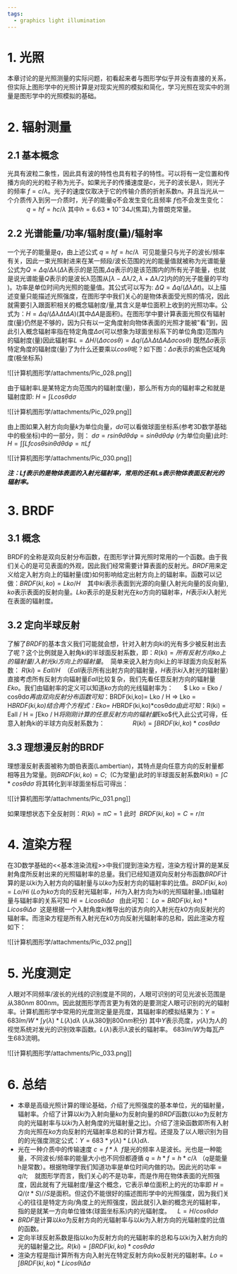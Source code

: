 ```yaml
---
tags:
  - graphics light illumination
---
```


# 1. 光照

本章讨论的是光照测量的实际问题，初看起来者与图形学似乎并没有直接的关系，但实际上图形学中的光照计算是对现实光照的模拟和简化，学习光照在现实中的测量是图形学中的光照模拟的基础。

# 2. 辐射测量

## 2.1 基本概念

光具有波粒二象性，因此具有波的特性也具有粒子的特性。可以将有一定位置和传播方向的光的粒子称为光子。如果光子的传播速度是$c$，光子的波长是$λ$，则光子的频率 $f = c/ λ$。光子的速度仅取决于它的传输介质的折射系数$n$。并且当光从一个介质传入到另一介质时，光子的能量$q$不会发生变化且频率 $f$也不会发生变化：             $q = hf = hc / λ$ 其中$h=6.63*10^-34J$(焦耳),为普朗克常量。

## 2.2 光谱能量/功率/辐射度(量)/辐射率

一个光子的能量是$q$，由上述公式 $q = hf = hc / λ$  可见能量只与光子的波长/频率有关，因此一束光照射进来在某一频段/波长范围的光的能量值就被称为光谱能量公式为$Q = Δq / Δλ$($Δλ$表示的是范围,$Δq$表示的是该范围内的所有光子能量，也就是说光谱能量$Q$表示的是波长λ范围从$[λ-Δλ/2, λ +Δλ/2]$内的的光子能量的平均 )。功率是单位时间内光照的能量值。其公式可以写为: $ΔQ = Δq / (ΔλΔt)$。以上描述变量只能描述光照强度，在图形学中我们关心的是物体表面受光照的情况，因此就需要引入跟面积相关的概念辐射度/量,其含义是单位面积上收到的光照功率。公式为：$H=Δq / (ΔλΔtΔA)$(其中$ΔA$是面积)。在图形学中要计算表面光照仅有辐射度(量)仍然是不够的，因为只有以一定角度射向物体表面的光照才能被"看"到，因此引入概念辐射率指在特定角度$Δσ$(可以想象为球面坐标系下的单位角度)范围内的辐射度(量)因此辐射率$L=ΔH/(Δσcosθ)=Δq/(ΔλΔtΔAΔσcosθ)$ 既然$Δσ$表示特定角度的辐射度(量)了为什么还要乘以$cosθ$呢？如下图：$Δσ$表示的紫色区域角度(极坐标系)

![[计算机图形学/attachments/Pic_028.png]]

由于辐射率L是某特定方向范围内的辐射度(量)，那么所有方向的辐射率之和就是辐射度即: $H=∫Lcosθdσ$

![[计算机图形学/attachments/Pic_029.png]]

由上图如果入射方向向量$k$为单位向量，$dσ$可以看做球面坐标系(参考3D数学基础中的极坐标)中的一部分，则： $dσ = rsinθdθdφ = sinθdθdφ$ ($r$为单位向量)此时:  $H = ∫∫ Lf cosθ sinθ dθdφ = πLf$

![[计算机图形学/attachments/Pic_030.png]]

***注：$Lf$表示的是物体表面的入射光辐射率，常用的还有$Ls$表示物体表面反射光的辐射率。***

# 3. BRDF

## 3.1 概念

BRDF的全称是双向反射分布函数，在图形学计算光照时常用的一个函数。由于我们关心的是可见表面的外观，因此我们经常需要计算表面的反射光。$BRDF$用来定义给定入射方向上的辐射量(度)如何影响给定出射方向上的辐射率。函数可以记做：$BRDF(ki, ko) = Lko / H$    其中$ki$表示表面到光源的向量(入射光向量的反向量), $ko$表示表面的反射向量。$Lko$表示的是反射光在$ko$方向的辐射率，$H$表示$ki$入射光在表面的辐射度。

## 3.2 定向半球反射

了解了$BRDF$的基本含义我们可能就会想，针对入射方向ki的光有多少被反射出去了呢？这个比例就是入射角ki的半球面反射系数，即：$R(ki) = 所有反射方向ko上的辐射量/入射光ki方向上的辐射量$。  简单来说入射方向ki上的半球面方向反射系数： $R(ki) = Eall / H$  （$Eall$表示所有出射方向的辐射量，$H$表示$ki$入射光的辐射量）直接考虑所有反射方向辐射量$Eall$比较复杂，我们先看任意反射方向的辐射量$Eko$。我们由辐射率的定义可以知道$ko$方向的光线辐射率为：      $ Lko = Eko / cosθdσ$    再由双向反射分布函数可知：$BRDF(ki,ko)= Lko / H => Lko = H*BRDF(ki,ko)$结合两个方程式：$Eko= H*BRDF(ki,ko)*cosθdσ$  由此可知：$R(ki) = Eall / H = ∫Eko / H$  将刚刚计算的任意反射方向的辐射量$Eko$代入此公式可得，任意入射角ki的半球方向反射系数为：                $R(ki) = ∫ BRDF(ki,ko)*cosθdσ$

## 3.3 理想漫反射的BRDF

理想漫反射表面被称为朗伯表面(Lambertian)，其特点是向任意方向的反射量都相等且为常量。则$BRDF(ki,ko) = C;$  (C为常量)此时的半球面反射系数$R(ki) = ∫ C*cosθdσ$ 将其转化到半球面坐标后可得出：

![[计算机图形学/attachments/Pic_031.png]]

如果理想状态下全反射则：$R(ki) = πC = 1$ 此时  $BRDF(ki,ko) = C = r / π$

# 4. 渲染方程

在3D数学基础的<<基本渲染流程>>中我们提到渲染方程，渲染方程计算的是某反射角度所反射出来的光照辐射率的总量。我们已经知道双向反射分布函数$BRDF$计算的是以ki为入射方向的辐射量与以$ko$为反射方向的辐射率的比值。$BRDF(ki,ko) = Lo / Hi$ ($Lo$为$ko$方向的反射光辐射率，$Hi$为入射方向为$ki$的光照辐射量。)由辐射量与辐射率的关系可知 $Hi = LicosθiΔσ$   由此可知： $Lo = BRDF(ki,ko) * LicosθiΔσ$  这是根据一个入射角度$ki$推导出的该方向的入射光在$k0$方向反射光的辐射率。而渲染方程是所有入射光在$k0$方向反射光辐射率的总和，因此渲染方程如下：

![[计算机图形学/attachments/Pic_032.png]]

# 5. 光度测定

人眼对不同频率/波长的光线的识别度是不同的，人眼可识别的可见光波长范围是从$380nm~800nm$。因此就图形学而言更为有效的是要测定人眼可识别的光的辐射率。计算机图形学中常用的光度测定量是亮度，其辐射率的模拟结果为：$Y = 683lm/W * ∫ y(λ)*L(λ)dλ$ ($λ$从$380$到$800nm$积分) 其中$Y$表示亮度，$y(λ)$为人的视觉系统对发光的识别效率函数。$L(λ)$表示$λ$波长的辐射率。 $683lm/W$为每瓦产生$683$流明。

![[计算机图形学/attachments/Pic_033.png]]

# 6. 总结

- 本章是高级光照计算的理论基础，介绍了光照强度的基本单位，光的辐射量，辐射率。介绍了计算以$ki$为入射向量$ko$为反射向量的$BRDF$函数(以$ko$为反射方向的光辐射率与以$ki$为入射角度的光辐射量之比)。介绍了渲染函数即所有入射方向光照在$ko$方向反射的光辐射率总和的计算方程。还提及了以人眼识别为目的的光强度测定公式：$Y=683* y(λ)*L(λ)dλ.$
- 光在一种介质中的传输速度 $c = f * λ$  $f$是光的频率 $λ$是波长。光也是一种能量，不同波长/频率的能量大小也不同但都遵循 $q = h*f = h*c/λ$ （$q$是能量 h是常数）。根据物理学我们知道功率是单位时间内做的功。因此光的功率 = $q / t$;    就图形学而言，我们关心的不是功率，而是作用在物体表面的光照强度，因此就有了光辐射度/量这个概念，它表示单位面积上的光的功率即 $H = Q / (t*S) // S$是面积。但这仍不能很好的描述图形学中的光照强度，因为我们关心的往往是特定方向/角度上的光照强度，因此就引入新的概念光的辐射率，指的是就某一方向单位锥体(球面坐标系)内的光辐射度。    $L = H / cosθdσ$
- $BRDF$是计算以$ko$为反射方向的光辐射率与以$ki$为入射方向的光辐射度的比值的函数。
- 定向半球反射系数是指以ko为反射方向的光辐射率的总和与以ki为入射方向的光的辐射量之比。$R(ki) = ∫ BRDF(ki,ko)*cosθdσ$
- 渲染方程是指计算所有方向入射光在特定反射方向ko反射光的辐射率。$Lo = ∫BRDF(ki,ko) * LicosθiΔσ$